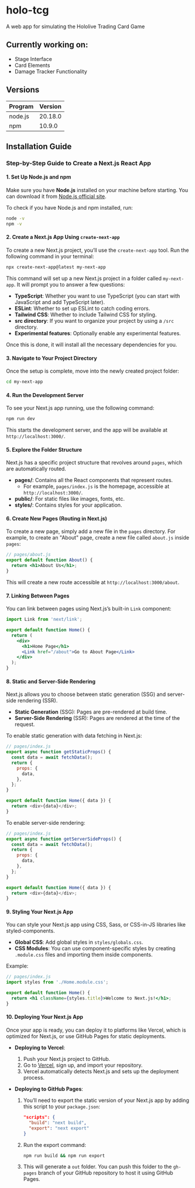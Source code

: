 # holo-tcg
A web app for simulating the Hololive Trading Card Game

## Currently working on:
- Stage Interface
- Card Elements
- Damage Tracker Functionality

## Versions
| Program  | Version |
| -------- | ------- |
| node.js  | 20.18.0 |
|   npm    | 10.9.0  |

## Installation Guide
### Step-by-Step Guide to Create a Next.js React App

#### 1. **Set Up Node.js and npm**
Make sure you have **Node.js** installed on your machine before starting. You can download it from [Node.js official site](https://nodejs.org/).

To check if you have Node.js and npm installed, run:

```bash
node -v
npm -v
```

#### 2. **Create a Next.js App Using `create-next-app`**
To create a new Next.js project, you’ll use the `create-next-app` tool. Run the following command in your terminal:

```bash
npx create-next-app@latest my-next-app
```

This command will set up a new Next.js project in a folder called `my-next-app`. It will prompt you to answer a few questions:

- **TypeScript**: Whether you want to use TypeScript (you can start with JavaScript and add TypeScript later).
- **ESLint**: Whether to set up ESLint to catch coding errors.
- **Tailwind CSS**: Whether to include Tailwind CSS for styling.
- **src directory**: If you want to organize your project by using a `/src` directory.
- **Experimental features**: Optionally enable any experimental features.

Once this is done, it will install all the necessary dependencies for you.

#### 3. **Navigate to Your Project Directory**
Once the setup is complete, move into the newly created project folder:

```bash
cd my-next-app
```

#### 4. **Run the Development Server**
To see your Next.js app running, use the following command:

```bash
npm run dev
```

This starts the development server, and the app will be available at `http://localhost:3000/`.

#### 5. **Explore the Folder Structure**
Next.js has a specific project structure that revolves around `pages`, which are automatically routed.

- **pages/**: Contains all the React components that represent routes.
  - For example, `pages/index.js` is the homepage, accessible at `http://localhost:3000/`.
- **public/**: For static files like images, fonts, etc.
- **styles/**: Contains styles for your application.

#### 6. **Create New Pages (Routing in Next.js)**
To create a new page, simply add a new file in the `pages` directory. For example, to create an "About" page, create a new file called `about.js` inside `pages`:

```jsx
// pages/about.js
export default function About() {
  return <h1>About Us</h1>;
}
```

This will create a new route accessible at `http://localhost:3000/about`.

#### 7. **Linking Between Pages**
You can link between pages using Next.js’s built-in `Link` component:

```jsx
import Link from 'next/link';

export default function Home() {
  return (
    <div>
      <h1>Home Page</h1>
      <Link href="/about">Go to About Page</Link>
    </div>
  );
}
```

#### 8. **Static and Server-Side Rendering**
Next.js allows you to choose between static generation (SSG) and server-side rendering (SSR).

- **Static Generation** (SSG): Pages are pre-rendered at build time.
- **Server-Side Rendering** (SSR): Pages are rendered at the time of the request.

To enable static generation with data fetching in Next.js:

```js
// pages/index.js
export async function getStaticProps() {
  const data = await fetchData();
  return {
    props: {
      data,
    },
  };
}

export default function Home({ data }) {
  return <div>{data}</div>;
}
```

To enable server-side rendering:

```js
// pages/index.js
export async function getServerSideProps() {
  const data = await fetchData();
  return {
    props: {
      data,
    },
  };
}

export default function Home({ data }) {
  return <div>{data}</div>;
}
```

#### 9. **Styling Your Next.js App**
You can style your Next.js app using CSS, Sass, or CSS-in-JS libraries like styled-components.

- **Global CSS**: Add global styles in `styles/globals.css`.
- **CSS Modules**: You can use component-specific styles by creating `.module.css` files and importing them inside components.

Example:

```jsx
// pages/index.js
import styles from './Home.module.css';

export default function Home() {
  return <h1 className={styles.title}>Welcome to Next.js!</h1>;
}
```

#### 10. **Deploying Your Next.js App**
Once your app is ready, you can deploy it to platforms like Vercel, which is optimized for Next.js, or use GitHub Pages for static deployments.

- **Deploying to Vercel**:
   1. Push your Next.js project to GitHub.
   2. Go to [Vercel](https://vercel.com/), sign up, and import your repository.
   3. Vercel automatically detects Next.js and sets up the deployment process.

- **Deploying to GitHub Pages**:
   1. You’ll need to export the static version of your Next.js app by adding this script to your `package.json`:

      ```json
      "scripts": {
        "build": "next build",
        "export": "next export"
      }
      ```

   2. Run the export command:

      ```bash
      npm run build && npm run export
      ```

   3. This will generate a `out` folder. You can push this folder to the `gh-pages` branch of your GitHub repository to host it using GitHub Pages.
